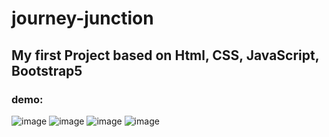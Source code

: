 # journey-junction
## My first Project based on Html, CSS, JavaScript, Bootstrap5

### demo:
![image](https://github.com/user-attachments/assets/6aee431d-7f0c-44ed-b6bb-5a5cd03715f7)
![image](https://github.com/user-attachments/assets/f920dc57-7ca4-470a-93f9-bc5ad6e579ba)
![image](https://github.com/user-attachments/assets/84c120c4-f9b5-44e5-b15d-8b5292e5f3d0)
![image](https://github.com/user-attachments/assets/3bf2706c-14da-442e-a33b-f52f0cc0b435)



